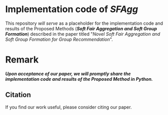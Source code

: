 # Implementation code of ***SFAgg***

This repository *will serve* as a placeholder for the implementation code and results of the Proposed Methods (***Soft Fair Aggregation and Soft Group Formation***) described in the paper titled "*Novel Soft Fair Aggregation and Soft Group Formation for Group Recommendation*".

# Remark
***Upon acceptance of our paper, we will promptly share the implementation code and results of the Proposed Method in Python.***
    
## Citation
If you find our work useful, please consider citing our paper.

